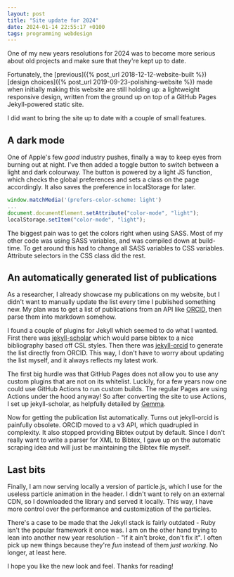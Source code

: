 ```yaml
---
layout: post
title: "Site update for 2024"
date: 2024-01-14 22:55:17 +0100
tags: programming webdesign
---
```


One of my new years resolutions for 2024 was to become more serious about old
projects and make sure that they're kept up to date.

Fortunately, the [previous]({% post_url 2018-12-12-website-built %})
[design choices]({% post_url 2019-09-23-polishing-website %}) made when
initially making this website are still holding up: a lightweight responsive
design, written from the ground up on top of a GitHub Pages Jekyll-powered
static site.

I did want to bring the site up to date with a couple of small features.

## A dark mode

One of Apple's few *good* industry pushes, finally a way to keep eyes from
burning out at night. I've then added a toggle button to switch between a light
and dark colourway. The button is powered by a light JS function, which checks
the global preferences and sets a class on the page accordingly. It also saves
the preference in localStorage for later.

``` javascript
window.matchMedia('(prefers-color-scheme: light')
...
document.documentElement.setAttribute("color-mode", "light");
localStorage.setItem("color-mode", "light");
```

The biggest pain was to get the colors right when using SASS. Most of my other
code was using SASS variables, and was compiled down at build-time. To get
around this had to change all SASS variables to CSS variables. Attribute
selectors in the CSS class did the rest.

## An automatically generated list of publications

As a researcher, I already showcase my publications on my website, but I didn't
want to manually update the list every time I published something new. My plan
was to get a list of publications from an API like [ORCID](https://orcid.org/),
then parse them into markdown somehow.

I found a couple of plugins for Jekyll which seemed to do what I wanted. First
there was [jekyll-scholar](https://github.com/inukshuk/jekyll-scholar) which
would parse bibtex to a nice bibliography based off CSL styles. Then there was
[jekyll-orcid](https://github.com/mfenner/jekyll-orcid) to generate the list
directly from ORCID. This way, I don't have to worry about updating the list
myself, and it always reflects my latest work.

The first big hurdle was that GitHub Pages does not allow you to use any custom
plugins that are not on its whitelist. Luckily, for a few years now one could
use GitHub Actions to run custom builds. The regular Pages are using Actions
under the hood anyway! So after converting the site to use Actions, I set up
jekyll-scholar, as helpfully detailed by
[Gemma](https://open-research.gemmadanks.com/tutorials/how-to-use-jekyll-scholar-with-github-pages/).

Now for getting the publication list automatically. Turns out jekyll-orcid is
painfully obsolete. ORCID moved to a v3 API, which quadrupled in complexity. It
also stopped providing Bibtex output by default. Since I don't really want to
write a parser for XML to Bibtex, I gave up on the automatic scraping idea and
will just be maintaining the Bibtex file myself.

## Last bits

Finally, I am now serving locally a version of particle.js, which I use for the
useless particle animation in the header. I didn't want to rely on an external
CDN, so I downloaded the library and served it locally. This way, I have more
control over the performance and customization of the particles.

There's a case to be made that the Jekyll stack is fairly outdated - Ruby isn't
the popular framework it once was. I am on the other hand trying to lean into
another new year resolution - "if it ain't broke, don't fix it". I often pick up
new things because they're *fun* instead of them *just working*. No longer, at
least here.

I hope you like the new look and feel. Thanks for reading!
